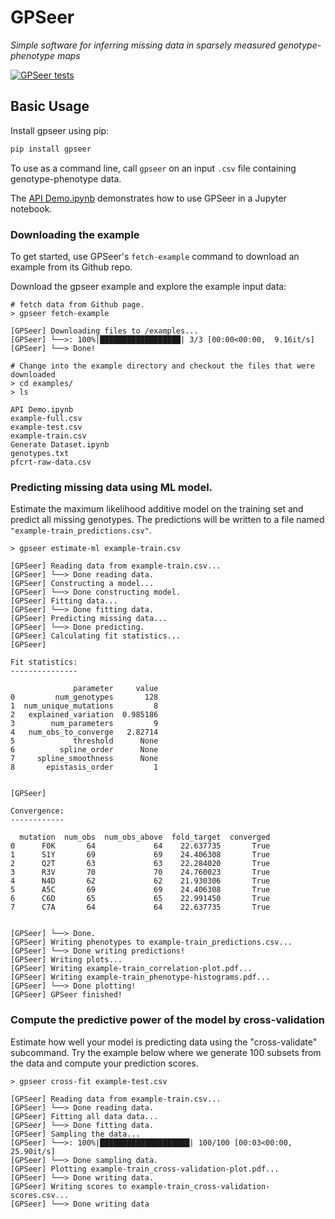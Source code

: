 # GPSeer
*Simple software for inferring missing data in sparsely measured genotype-phenotype maps*

[![GPSeer tests](https://github.com/harmslab/gpseer/workflows/GPSeer%20tests/badge.svg)](https://github.com/harmslab/gpseer/actions?query=workflow%3A%22GPSeer+tests%22)

## Basic Usage

Install gpseer using pip:
```bash
pip install gpseer
```

To use as a command line, call `gpseer` on an input `.csv` file containing genotype-phenotype data.

The [API Demo.ipynb](https://github.com/harmsm/gpseer/raw/update-docs/examples/API%20Demo.ipynb)
demonstrates how to use GPSeer in a Jupyter notebook.

### Downloading the example

To get started, use GPSeer's `fetch-example` command to download an example from its Github repo.

Download the gpseer example and explore the example input data:
```
# fetch data from Github page.
> gpseer fetch-example

[GPSeer] Downloading files to /examples...
[GPSeer] └──>: 100%|██████████████████| 3/3 [00:00<00:00,  9.16it/s]
[GPSeer] └──> Done!

# Change into the example directory and checkout the files that were downloaded
> cd examples/
> ls

API Demo.ipynb
example-full.csv
example-test.csv
example-train.csv
Generate Dataset.ipynb
genotypes.txt
pfcrt-raw-data.csv
```

### Predicting missing data using ML model.

Estimate the maximum likelihood additive model on the training set and predict all missing genotypes. The predictions will be written to a file named `"example-train_predictions.csv"`.

```
> gpseer estimate-ml example-train.csv

[GPSeer] Reading data from example-train.csv...
[GPSeer] └──> Done reading data.
[GPSeer] Constructing a model...
[GPSeer] └──> Done constructing model.
[GPSeer] Fitting data...
[GPSeer] └──> Done fitting data.
[GPSeer] Predicting missing data...
[GPSeer] └──> Done predicting.
[GPSeer] Calculating fit statistics...
[GPSeer]

Fit statistics:
---------------

              parameter     value
0         num_genotypes       128
1  num_unique_mutations         8
2   explained_variation  0.985186
3        num_parameters         9
4   num_obs_to_converge   2.82714
5             threshold      None
6          spline_order      None
7     spline_smoothness      None
8       epistasis_order         1


[GPSeer]

Convergence:
------------

  mutation  num_obs  num_obs_above  fold_target  converged
0      F0K       64             64    22.637735       True
1      S1Y       69             69    24.406308       True
2      Q2T       63             63    22.284020       True
3      R3V       70             70    24.760023       True
4      N4D       62             62    21.930306       True
5      A5C       69             69    24.406308       True
6      C6D       65             65    22.991450       True
7      C7A       64             64    22.637735       True


[GPSeer] └──> Done.
[GPSeer] Writing phenotypes to example-train_predictions.csv...
[GPSeer] └──> Done writing predictions!
[GPSeer] Writing plots...
[GPSeer] Writing example-train_correlation-plot.pdf...
[GPSeer] Writing example-train_phenotype-histograms.pdf...
[GPSeer] └──> Done plotting!
[GPSeer] GPSeer finished!
```

### Compute the predictive power of the model by cross-validation

Estimate how well your model is predicting data using the "cross-validate"
subcommand. Try the example below where we generate 100 subsets from the data
and compute your prediction scores.

```
> gpseer cross-fit example-test.csv

[GPSeer] Reading data from example-train.csv...
[GPSeer] └──> Done reading data.
[GPSeer] Fitting all data data...
[GPSeer] └──> Done fitting data.
[GPSeer] Sampling the data...
[GPSeer] └──>: 100%|████████████████████| 100/100 [00:03<00:00, 25.90it/s]
[GPSeer] └──> Done sampling data.
[GPSeer] Plotting example-train_cross-validation-plot.pdf...
[GPSeer] └──> Done writing data.
[GPSeer] Writing scores to example-train_cross-validation-scores.csv...
[GPSeer] └──> Done writing data
```
